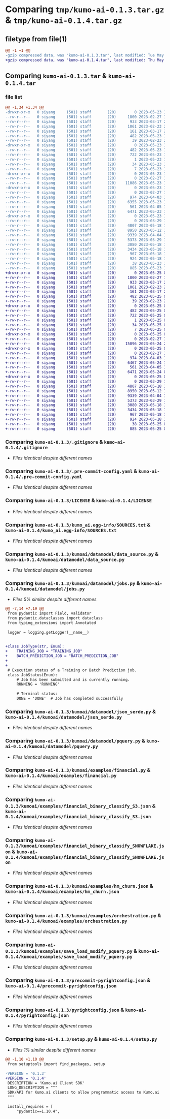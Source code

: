 # Comparing `tmp/kumo-ai-0.1.3.tar.gz` & `tmp/kumo-ai-0.1.4.tar.gz`

## filetype from file(1)

```diff
@@ -1 +1 @@
-gzip compressed data, was "kumo-ai-0.1.3.tar", last modified: Tue May 23 18:31:12 2023, max compression
+gzip compressed data, was "kumo-ai-0.1.4.tar", last modified: Thu May 25 04:14:26 2023, max compression
```

## Comparing `kumo-ai-0.1.3.tar` & `kumo-ai-0.1.4.tar`

### file list

```diff
@@ -1,34 +1,34 @@
-drwxr-xr-x   0 siyang     (501) staff       (20)        0 2023-05-23 18:31:12.285743 kumo-ai-0.1.3/
--rw-r--r--   0 siyang     (501) staff       (20)     1800 2023-02-27 18:06:46.000000 kumo-ai-0.1.3/.gitignore
--rw-r--r--   0 siyang     (501) staff       (20)      933 2023-03-17 21:55:08.000000 kumo-ai-0.1.3/.pre-commit-config.yaml
--rw-r--r--   0 siyang     (501) staff       (20)     1061 2023-02-23 21:09:43.000000 kumo-ai-0.1.3/LICENSE
--rw-r--r--   0 siyang     (501) staff       (20)      161 2023-03-17 21:55:08.000000 kumo-ai-0.1.3/Makefile
--rw-r--r--   0 siyang     (501) staff       (20)      482 2023-05-23 18:31:12.285605 kumo-ai-0.1.3/PKG-INFO
--rw-r--r--   0 siyang     (501) staff       (20)       39 2023-02-23 21:09:43.000000 kumo-ai-0.1.3/README.md
-drwxr-xr-x   0 siyang     (501) staff       (20)        0 2023-05-23 18:31:12.282997 kumo-ai-0.1.3/kumo_ai.egg-info/
--rw-r--r--   0 siyang     (501) staff       (20)      482 2023-05-23 18:31:12.000000 kumo-ai-0.1.3/kumo_ai.egg-info/PKG-INFO
--rw-r--r--   0 siyang     (501) staff       (20)      722 2023-05-23 18:31:12.000000 kumo-ai-0.1.3/kumo_ai.egg-info/SOURCES.txt
--rw-r--r--   0 siyang     (501) staff       (20)        1 2023-05-23 18:31:12.000000 kumo-ai-0.1.3/kumo_ai.egg-info/dependency_links.txt
--rw-r--r--   0 siyang     (501) staff       (20)       34 2023-05-23 18:31:12.000000 kumo-ai-0.1.3/kumo_ai.egg-info/requires.txt
--rw-r--r--   0 siyang     (501) staff       (20)        7 2023-05-23 18:31:12.000000 kumo-ai-0.1.3/kumo_ai.egg-info/top_level.txt
-drwxr-xr-x   0 siyang     (501) staff       (20)        0 2023-05-23 18:31:12.283342 kumo-ai-0.1.3/kumoai/
--rw-r--r--   0 siyang     (501) staff       (20)        0 2023-02-27 18:06:46.000000 kumo-ai-0.1.3/kumoai/__init__.py
--rw-r--r--   0 siyang     (501) staff       (20)    11086 2023-05-23 18:23:16.000000 kumo-ai-0.1.3/kumoai/client.py
-drwxr-xr-x   0 siyang     (501) staff       (20)        0 2023-05-23 18:31:12.283992 kumo-ai-0.1.3/kumoai/datamodel/
--rw-r--r--   0 siyang     (501) staff       (20)        0 2023-02-27 18:06:46.000000 kumo-ai-0.1.3/kumoai/datamodel/__init__.py
--rw-r--r--   0 siyang     (501) staff       (20)      974 2023-04-03 17:42:04.000000 kumo-ai-0.1.3/kumoai/datamodel/data_source.py
--rw-r--r--   0 siyang     (501) staff       (20)     6355 2023-05-23 18:15:25.000000 kumo-ai-0.1.3/kumoai/datamodel/jobs.py
--rw-r--r--   0 siyang     (501) staff       (20)      561 2023-04-05 16:11:01.000000 kumo-ai-0.1.3/kumoai/datamodel/json_serde.py
--rw-r--r--   0 siyang     (501) staff       (20)     6471 2023-05-23 18:02:40.000000 kumo-ai-0.1.3/kumoai/datamodel/pquery.py
-drwxr-xr-x   0 siyang     (501) staff       (20)        0 2023-05-23 18:31:12.285434 kumo-ai-0.1.3/kumoai/examples/
--rw-r--r--   0 siyang     (501) staff       (20)        0 2023-03-29 16:49:40.000000 kumo-ai-0.1.3/kumoai/examples/__init__.py
--rw-r--r--   0 siyang     (501) staff       (20)     4807 2023-05-18 17:13:05.000000 kumo-ai-0.1.3/kumoai/examples/financial.py
--rw-r--r--   0 siyang     (501) staff       (20)     8950 2023-05-12 16:27:03.000000 kumo-ai-0.1.3/kumoai/examples/financial_binary_classify_S3.json
--rw-r--r--   0 siyang     (501) staff       (20)     9339 2023-04-04 17:45:36.000000 kumo-ai-0.1.3/kumoai/examples/financial_binary_classify_SNOWFLAKE.json
--rw-r--r--   0 siyang     (501) staff       (20)     5373 2023-03-29 17:21:11.000000 kumo-ai-0.1.3/kumoai/examples/hm_churn.json
--rw-r--r--   0 siyang     (501) staff       (20)     3080 2023-05-18 17:13:05.000000 kumo-ai-0.1.3/kumoai/examples/orchestration.py
--rw-r--r--   0 siyang     (501) staff       (20)     3434 2023-05-18 17:13:05.000000 kumo-ai-0.1.3/kumoai/examples/save_load_modify_pquery.py
--rw-r--r--   0 siyang     (501) staff       (20)      967 2023-05-18 17:51:43.000000 kumo-ai-0.1.3/precommit-pyrightconfig.json
--rw-r--r--   0 siyang     (501) staff       (20)      924 2023-05-18 17:52:10.000000 kumo-ai-0.1.3/pyrightconfig.json
--rw-r--r--   0 siyang     (501) staff       (20)       38 2023-05-23 18:31:12.285783 kumo-ai-0.1.3/setup.cfg
--rw-r--r--   0 siyang     (501) staff       (20)      885 2023-05-23 18:30:31.000000 kumo-ai-0.1.3/setup.py
+drwxr-xr-x   0 siyang     (501) staff       (20)        0 2023-05-25 04:14:26.089274 kumo-ai-0.1.4/
+-rw-r--r--   0 siyang     (501) staff       (20)     1800 2023-02-27 18:06:46.000000 kumo-ai-0.1.4/.gitignore
+-rw-r--r--   0 siyang     (501) staff       (20)      933 2023-03-17 21:55:08.000000 kumo-ai-0.1.4/.pre-commit-config.yaml
+-rw-r--r--   0 siyang     (501) staff       (20)     1061 2023-02-23 21:09:43.000000 kumo-ai-0.1.4/LICENSE
+-rw-r--r--   0 siyang     (501) staff       (20)      161 2023-03-17 21:55:08.000000 kumo-ai-0.1.4/Makefile
+-rw-r--r--   0 siyang     (501) staff       (20)      482 2023-05-25 04:14:26.089144 kumo-ai-0.1.4/PKG-INFO
+-rw-r--r--   0 siyang     (501) staff       (20)       39 2023-02-23 21:09:43.000000 kumo-ai-0.1.4/README.md
+drwxr-xr-x   0 siyang     (501) staff       (20)        0 2023-05-25 04:14:26.087273 kumo-ai-0.1.4/kumo_ai.egg-info/
+-rw-r--r--   0 siyang     (501) staff       (20)      482 2023-05-25 04:14:26.000000 kumo-ai-0.1.4/kumo_ai.egg-info/PKG-INFO
+-rw-r--r--   0 siyang     (501) staff       (20)      722 2023-05-25 04:14:26.000000 kumo-ai-0.1.4/kumo_ai.egg-info/SOURCES.txt
+-rw-r--r--   0 siyang     (501) staff       (20)        1 2023-05-25 04:14:26.000000 kumo-ai-0.1.4/kumo_ai.egg-info/dependency_links.txt
+-rw-r--r--   0 siyang     (501) staff       (20)       34 2023-05-25 04:14:26.000000 kumo-ai-0.1.4/kumo_ai.egg-info/requires.txt
+-rw-r--r--   0 siyang     (501) staff       (20)        7 2023-05-25 04:14:26.000000 kumo-ai-0.1.4/kumo_ai.egg-info/top_level.txt
+drwxr-xr-x   0 siyang     (501) staff       (20)        0 2023-05-25 04:14:26.087482 kumo-ai-0.1.4/kumoai/
+-rw-r--r--   0 siyang     (501) staff       (20)        0 2023-02-27 18:06:46.000000 kumo-ai-0.1.4/kumoai/__init__.py
+-rw-r--r--   0 siyang     (501) staff       (20)    15096 2023-05-24 23:57:44.000000 kumo-ai-0.1.4/kumoai/client.py
+drwxr-xr-x   0 siyang     (501) staff       (20)        0 2023-05-25 04:14:26.088084 kumo-ai-0.1.4/kumoai/datamodel/
+-rw-r--r--   0 siyang     (501) staff       (20)        0 2023-02-27 18:06:46.000000 kumo-ai-0.1.4/kumoai/datamodel/__init__.py
+-rw-r--r--   0 siyang     (501) staff       (20)      974 2023-04-03 17:42:04.000000 kumo-ai-0.1.4/kumoai/datamodel/data_source.py
+-rw-r--r--   0 siyang     (501) staff       (20)     6467 2023-05-24 19:47:25.000000 kumo-ai-0.1.4/kumoai/datamodel/jobs.py
+-rw-r--r--   0 siyang     (501) staff       (20)      561 2023-04-05 16:11:01.000000 kumo-ai-0.1.4/kumoai/datamodel/json_serde.py
+-rw-r--r--   0 siyang     (501) staff       (20)     6471 2023-05-24 04:53:09.000000 kumo-ai-0.1.4/kumoai/datamodel/pquery.py
+drwxr-xr-x   0 siyang     (501) staff       (20)        0 2023-05-25 04:14:26.088954 kumo-ai-0.1.4/kumoai/examples/
+-rw-r--r--   0 siyang     (501) staff       (20)        0 2023-03-29 16:49:40.000000 kumo-ai-0.1.4/kumoai/examples/__init__.py
+-rw-r--r--   0 siyang     (501) staff       (20)     4807 2023-05-18 17:13:05.000000 kumo-ai-0.1.4/kumoai/examples/financial.py
+-rw-r--r--   0 siyang     (501) staff       (20)     8950 2023-05-12 16:27:03.000000 kumo-ai-0.1.4/kumoai/examples/financial_binary_classify_S3.json
+-rw-r--r--   0 siyang     (501) staff       (20)     9339 2023-04-04 17:45:36.000000 kumo-ai-0.1.4/kumoai/examples/financial_binary_classify_SNOWFLAKE.json
+-rw-r--r--   0 siyang     (501) staff       (20)     5373 2023-03-29 17:21:11.000000 kumo-ai-0.1.4/kumoai/examples/hm_churn.json
+-rw-r--r--   0 siyang     (501) staff       (20)     3080 2023-05-18 17:13:05.000000 kumo-ai-0.1.4/kumoai/examples/orchestration.py
+-rw-r--r--   0 siyang     (501) staff       (20)     3434 2023-05-18 17:13:05.000000 kumo-ai-0.1.4/kumoai/examples/save_load_modify_pquery.py
+-rw-r--r--   0 siyang     (501) staff       (20)      967 2023-05-18 17:51:43.000000 kumo-ai-0.1.4/precommit-pyrightconfig.json
+-rw-r--r--   0 siyang     (501) staff       (20)      924 2023-05-18 17:52:10.000000 kumo-ai-0.1.4/pyrightconfig.json
+-rw-r--r--   0 siyang     (501) staff       (20)       38 2023-05-25 04:14:26.089316 kumo-ai-0.1.4/setup.cfg
+-rw-r--r--   0 siyang     (501) staff       (20)      885 2023-05-25 04:14:10.000000 kumo-ai-0.1.4/setup.py
```

### Comparing `kumo-ai-0.1.3/.gitignore` & `kumo-ai-0.1.4/.gitignore`

 * *Files identical despite different names*

### Comparing `kumo-ai-0.1.3/.pre-commit-config.yaml` & `kumo-ai-0.1.4/.pre-commit-config.yaml`

 * *Files identical despite different names*

### Comparing `kumo-ai-0.1.3/LICENSE` & `kumo-ai-0.1.4/LICENSE`

 * *Files identical despite different names*

### Comparing `kumo-ai-0.1.3/kumo_ai.egg-info/SOURCES.txt` & `kumo-ai-0.1.4/kumo_ai.egg-info/SOURCES.txt`

 * *Files identical despite different names*

### Comparing `kumo-ai-0.1.3/kumoai/datamodel/data_source.py` & `kumo-ai-0.1.4/kumoai/datamodel/data_source.py`

 * *Files identical despite different names*

### Comparing `kumo-ai-0.1.3/kumoai/datamodel/jobs.py` & `kumo-ai-0.1.4/kumoai/datamodel/jobs.py`

 * *Files 5% similar despite different names*

```diff
@@ -7,14 +7,19 @@
 from pydantic import Field, validator
 from pydantic.dataclasses import dataclass
 from typing_extensions import Annotated
 
 logger = logging.getLogger(__name__)
 
 
+class JobType(str, Enum):
+    TRAINING_JOB = "TRAINING_JOB"
+    BATCH_PREDICTION_JOB = "BATCH_PREDICTION_JOB"
+
+
 # Execution status of a Training or Batch Prediction job.
 class JobStatus(Enum):
     # Job has been submitted and is currently running.
     RUNNING = 'RUNNING'
 
     # Terminal status:
     DONE = 'DONE'  # Job has completed successfully
```

### Comparing `kumo-ai-0.1.3/kumoai/datamodel/json_serde.py` & `kumo-ai-0.1.4/kumoai/datamodel/json_serde.py`

 * *Files identical despite different names*

### Comparing `kumo-ai-0.1.3/kumoai/datamodel/pquery.py` & `kumo-ai-0.1.4/kumoai/datamodel/pquery.py`

 * *Files identical despite different names*

### Comparing `kumo-ai-0.1.3/kumoai/examples/financial.py` & `kumo-ai-0.1.4/kumoai/examples/financial.py`

 * *Files identical despite different names*

### Comparing `kumo-ai-0.1.3/kumoai/examples/financial_binary_classify_S3.json` & `kumo-ai-0.1.4/kumoai/examples/financial_binary_classify_S3.json`

 * *Files identical despite different names*

### Comparing `kumo-ai-0.1.3/kumoai/examples/financial_binary_classify_SNOWFLAKE.json` & `kumo-ai-0.1.4/kumoai/examples/financial_binary_classify_SNOWFLAKE.json`

 * *Files identical despite different names*

### Comparing `kumo-ai-0.1.3/kumoai/examples/hm_churn.json` & `kumo-ai-0.1.4/kumoai/examples/hm_churn.json`

 * *Files identical despite different names*

### Comparing `kumo-ai-0.1.3/kumoai/examples/orchestration.py` & `kumo-ai-0.1.4/kumoai/examples/orchestration.py`

 * *Files identical despite different names*

### Comparing `kumo-ai-0.1.3/kumoai/examples/save_load_modify_pquery.py` & `kumo-ai-0.1.4/kumoai/examples/save_load_modify_pquery.py`

 * *Files identical despite different names*

### Comparing `kumo-ai-0.1.3/precommit-pyrightconfig.json` & `kumo-ai-0.1.4/precommit-pyrightconfig.json`

 * *Files identical despite different names*

### Comparing `kumo-ai-0.1.3/pyrightconfig.json` & `kumo-ai-0.1.4/pyrightconfig.json`

 * *Files identical despite different names*

### Comparing `kumo-ai-0.1.3/setup.py` & `kumo-ai-0.1.4/setup.py`

 * *Files 1% similar despite different names*

```diff
@@ -1,10 +1,10 @@
 from setuptools import find_packages, setup
 
-VERSION = '0.1.3'
+VERSION = '0.1.4'
 DESCRIPTION = 'Kumo.ai Client SDK'
 LONG_DESCRIPTION = """
 SDK/API for Kumo.ai clients to allow programmatic access to Kumo.ai
 """
 
 install_requires = [
     "pydantic==1.10.4",
```

